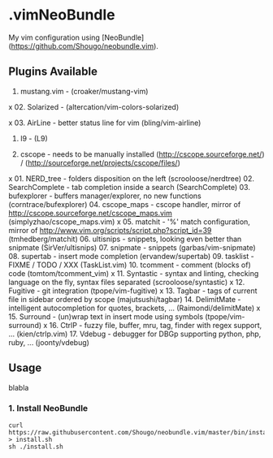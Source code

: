 # .vimNeoBundle

My vim configuration using [NeoBundle] (https://github.com/Shougo/neobundle.vim).

## Plugins Available

01. mustang.vim - (croaker/mustang-vim)

x 02. Solarized - (altercation/vim-colors-solarized)

x 03. AirLine - better status line for vim (bling/vim-airline)



01. l9 - (L9)

02. cscope - needs to be manually installed (http://cscope.sourceforge.net/) / (http://sourceforge.net/projects/cscope/files/)



x 01. NERD_tree - folders disposition on the left (scrooloose/nerdtree)
02. SearchComplete - tab completion inside a search (SearchComplete)
03. bufexplorer - buffers manager/explorer, no new functions (corntrace/bufexplorer)
04. cscope_maps - cscope handler, mirror of http://cscope.sourceforge.net/cscope_maps.vim (simplyzhao/cscope_maps.vim)
x 05. matchit - '%' match configuration, mirror of http://www.vim.org/scripts/script.php?script_id=39 (tmhedberg/matchit)
06. ultisnips - snippets, looking even better than snipmate (SirVer/ultisnips)
07. snipmate - snippets (garbas/vim-snipmate)
08. supertab - insert mode completion (ervandew/supertab)
09. tasklist - FIXME / TODO / XXX (TaskList.vim)
10. tcomment - comment (blocks of) code (tomtom/tcomment_vim)
x 11. Syntastic - syntax and linting, checking language on the fly, syntax files separated (scrooloose/syntastic)
x 12. Fugitive - git integration (tpope/vim-fugitive)
x 13. Tagbar - tags of current file in sidebar ordered by scope (majutsushi/tagbar)
14. DelimitMate - intelligent autocompletion for quotes, brackets, ... (Raimondi/delimitMate)
x 15. Surround - (un)wrap text in insert mode using symbols (tpope/vim-surround)
x 16. CtrlP - fuzzy file, buffer, mru, tag, finder with regex support, ... (kien/ctrlp.vim)
17. Vdebug - debugger for DBGp supporting python, php, ruby, ... (joonty/vdebug)

## Usage

blabla

### 1. Install NeoBundle

```
curl https://raw.githubusercontent.com/Shougo/neobundle.vim/master/bin/install.sh > install.sh
sh ./install.sh
```
